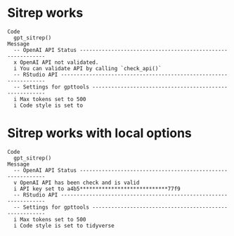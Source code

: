 # Sitrep works

    Code
      gpt_sitrep()
    Message
      -- OpenAI API Status -----------------------------------------------------------
      x OpenAI API not validated.
      i You can validate API by calling `check_api()`
      -- RStudio API -----------------------------------------------------------------
      -- Settings for gpttools -------------------------------------------------------
      i Max tokens set to 500
      i Code style is set to

# Sitrep works with local options

    Code
      gpt_sitrep()
    Message
      -- OpenAI API Status -----------------------------------------------------------
      v OpenAI API has been check and is valid
      i API key set to a4b5****************************77f9
      -- RStudio API -----------------------------------------------------------------
      -- Settings for gpttools -------------------------------------------------------
      i Max tokens set to 500
      i Code style is set to tidyverse

